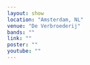 ```yaml
---
layout: show
location: "Amsterdam, NL"
venue: "De Verbroederij"
bands: ""
link: ""
poster: ""
youtube: ""
---
```



